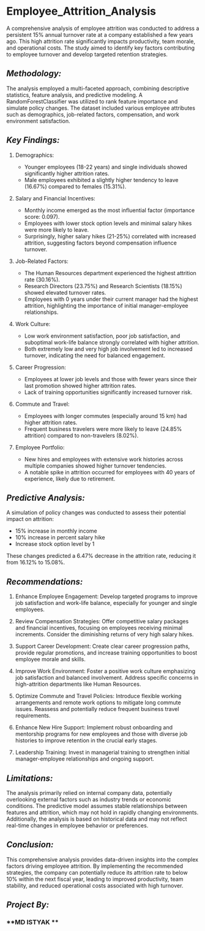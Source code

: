 # **Employee_Attrition_Analysis**

A comprehensive analysis of employee attrition was conducted to address a persistent 15% annual turnover rate at a company established a few years ago. This high attrition rate significantly impacts productivity, team morale, and operational costs. The study aimed to identify key factors contributing to employee turnover and develop targeted retention strategies.

## *Methodology:*
The analysis employed a multi-faceted approach, combining descriptive statistics, feature analysis, and predictive modeling. A RandomForestClassifier was utilized to rank feature importance and simulate policy changes. The dataset included various employee attributes such as demographics, job-related factors, compensation, and work environment satisfaction.

## *Key Findings:*

1. Demographics:
   - Younger employees (18-22 years) and single individuals showed significantly higher attrition rates.
   - Male employees exhibited a slightly higher tendency to leave (16.67%) compared to females (15.31%).

2. Salary and Financial Incentives:
   - Monthly income emerged as the most influential factor (importance score: 0.097).
   - Employees with lower stock option levels and minimal salary hikes were more likely to leave.
   - Surprisingly, higher salary hikes (21-25%) correlated with increased attrition, suggesting factors beyond compensation influence turnover.

3. Job-Related Factors:
   - The Human Resources department experienced the highest attrition rate (30.16%).
   - Research Directors (23.75%) and Research Scientists (18.15%) showed elevated turnover rates.
   - Employees with 0 years under their current manager had the highest attrition, highlighting the importance of initial manager-employee relationships.

4. Work Culture:
   - Low work environment satisfaction, poor job satisfaction, and suboptimal work-life balance strongly correlated with higher attrition.
   - Both extremely low and very high job involvement led to increased turnover, indicating the need for balanced engagement.

5. Career Progression:
   - Employees at lower job levels and those with fewer years since their last promotion showed higher attrition rates.
   - Lack of training opportunities significantly increased turnover risk.

6. Commute and Travel:
   - Employees with longer commutes (especially around 15 km) had higher attrition rates.
   - Frequent business travelers were more likely to leave (24.85% attrition) compared to non-travelers (8.02%).

7. Employee Portfolio:
   - New hires and employees with extensive work histories across multiple companies showed higher turnover tendencies.
   - A notable spike in attrition occurred for employees with 40 years of experience, likely due to retirement.

## *Predictive Analysis:*
A simulation of policy changes was conducted to assess their potential impact on attrition:
   - 15% increase in monthly income
   - 10% increase in percent salary hike
   - Increase stock option level by 1

These changes predicted a 6.47% decrease in the attrition rate, reducing it from 16.12% to 15.08%.

## *Recommendations:*

1. Enhance Employee Engagement: Develop targeted programs to improve job satisfaction and work-life balance, especially for younger and single employees.

2. Review Compensation Strategies: Offer competitive salary packages and financial incentives, focusing on employees receiving minimal increments. Consider the diminishing returns of very high salary hikes.

3. Support Career Development: Create clear career progression paths, provide regular promotions, and increase training opportunities to boost employee morale and skills.

4. Improve Work Environment: Foster a positive work culture emphasizing job satisfaction and balanced involvement. Address specific concerns in high-attrition departments like Human Resources.

5. Optimize Commute and Travel Policies: Introduce flexible working arrangements and remote work options to mitigate long commute issues. Reassess and potentially reduce frequent business travel requirements.

6. Enhance New Hire Support: Implement robust onboarding and mentorship programs for new employees and those with diverse job histories to improve retention in the crucial early stages.

7. Leadership Training: Invest in managerial training to strengthen initial manager-employee relationships and ongoing support.

## *Limitations:*
The analysis primarily relied on internal company data, potentially overlooking external factors such as industry trends or economic conditions. The predictive model assumes stable relationships between features and attrition, which may not hold in rapidly changing environments. Additionally, the analysis is based on historical data and may not reflect real-time changes in employee behavior or preferences.

## *Conclusion:*
This comprehensive analysis provides data-driven insights into the complex factors driving employee attrition. By implementing the recommended strategies, the company can potentially reduce its attrition rate to below 10% within the next fiscal year, leading to improved productivity, team stability, and reduced operational costs associated with high turnover.


## *Project By:*
### **MD ISTYAK **

